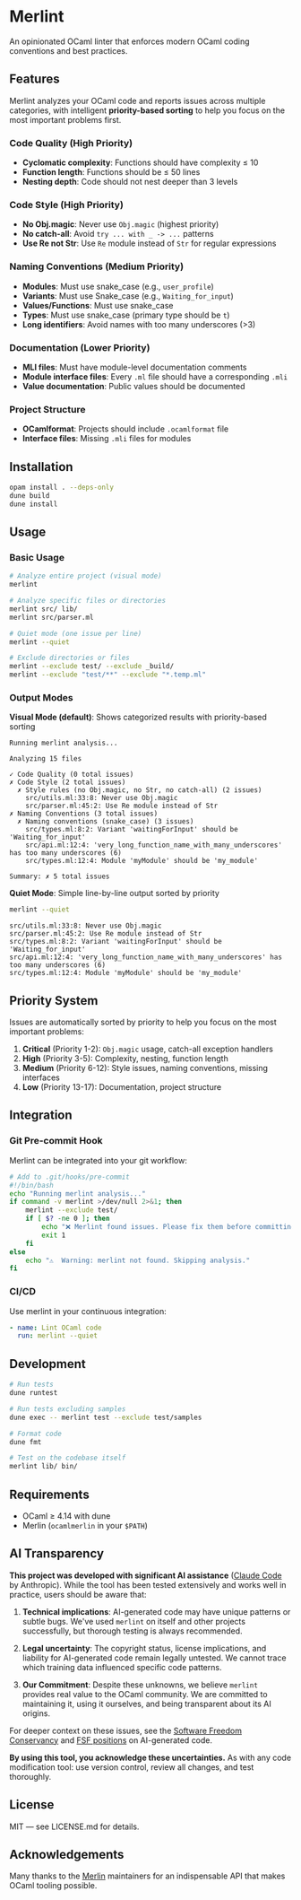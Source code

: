# Merlint

An opinionated OCaml linter that enforces modern OCaml coding conventions and best practices.

## Features

Merlint analyzes your OCaml code and reports issues across multiple categories, with intelligent **priority-based sorting** to help you focus on the most important problems first.

### Code Quality (High Priority)
- **Cyclomatic complexity**: Functions should have complexity ≤ 10
- **Function length**: Functions should be ≤ 50 lines
- **Nesting depth**: Code should not nest deeper than 3 levels

### Code Style (High Priority)
- **No Obj.magic**: Never use `Obj.magic` (highest priority)
- **No catch-all**: Avoid `try ... with _ -> ...` patterns
- **Use Re not Str**: Use `Re` module instead of `Str` for regular expressions

### Naming Conventions (Medium Priority)
- **Modules**: Must use snake_case (e.g., `user_profile`)
- **Variants**: Must use Snake_case (e.g., `Waiting_for_input`)
- **Values/Functions**: Must use snake_case
- **Types**: Must use snake_case (primary type should be `t`)
- **Long identifiers**: Avoid names with too many underscores (>3)

### Documentation (Lower Priority)
- **MLI files**: Must have module-level documentation comments
- **Module interface files**: Every `.ml` file should have a corresponding `.mli`
- **Value documentation**: Public values should be documented

### Project Structure
- **OCamlformat**: Projects should include `.ocamlformat` file
- **Interface files**: Missing `.mli` files for modules

## Installation

```bash
opam install . --deps-only
dune build
dune install
```

## Usage

### Basic Usage
```bash
# Analyze entire project (visual mode)
merlint

# Analyze specific files or directories
merlint src/ lib/
merlint src/parser.ml

# Quiet mode (one issue per line)
merlint --quiet

# Exclude directories or files
merlint --exclude test/ --exclude _build/
merlint --exclude "test/**" --exclude "*.temp.ml"
```

### Output Modes

**Visual Mode (default)**: Shows categorized results with priority-based sorting
```
Running merlint analysis...

Analyzing 15 files

✓ Code Quality (0 total issues)
✗ Code Style (2 total issues)
  ✗ Style rules (no Obj.magic, no Str, no catch-all) (2 issues)
    src/utils.ml:33:8: Never use Obj.magic
    src/parser.ml:45:2: Use Re module instead of Str
✗ Naming Conventions (3 total issues)
  ✗ Naming conventions (snake_case) (3 issues)
    src/types.ml:8:2: Variant 'waitingForInput' should be 'Waiting_for_input'
    src/api.ml:12:4: 'very_long_function_name_with_many_underscores' has too many underscores (6)
    src/types.ml:12:4: Module 'myModule' should be 'my_module'

Summary: ✗ 5 total issues
```

**Quiet Mode**: Simple line-by-line output sorted by priority
```bash
merlint --quiet
```
```
src/utils.ml:33:8: Never use Obj.magic
src/parser.ml:45:2: Use Re module instead of Str
src/types.ml:8:2: Variant 'waitingForInput' should be 'Waiting_for_input'
src/api.ml:12:4: 'very_long_function_name_with_many_underscores' has too many underscores (6)
src/types.ml:12:4: Module 'myModule' should be 'my_module'
```

## Priority System

Issues are automatically sorted by priority to help you focus on the most important problems:

1. **Critical** (Priority 1-2): `Obj.magic` usage, catch-all exception handlers
2. **High** (Priority 3-5): Complexity, nesting, function length
3. **Medium** (Priority 6-12): Style issues, naming conventions, missing interfaces
4. **Low** (Priority 13-17): Documentation, project structure

## Integration

### Git Pre-commit Hook
Merlint can be integrated into your git workflow:

```bash
# Add to .git/hooks/pre-commit
#!/bin/bash
echo "Running merlint analysis..."
if command -v merlint >/dev/null 2>&1; then
    merlint --exclude test/
    if [ $? -ne 0 ]; then
        echo "❌ Merlint found issues. Please fix them before committing."
        exit 1
    fi
else
    echo "⚠️  Warning: merlint not found. Skipping analysis."
fi
```

### CI/CD
Use merlint in your continuous integration:
```yaml
- name: Lint OCaml code
  run: merlint --quiet
```

## Development

```bash
# Run tests
dune runtest

# Run tests excluding samples
dune exec -- merlint test --exclude test/samples

# Format code
dune fmt

# Test on the codebase itself
merlint lib/ bin/
```

## Requirements

- OCaml ≥ 4.14 with dune
- Merlin (`ocamlmerlin` in your `$PATH`)

## AI Transparency

**This project was developed with significant AI assistance** ([Claude
  Code](https://www.anthropic.com/claude-code) by Anthropic). While
  the tool has been tested extensively and works well in practice,
  users should be aware that:

1. **Technical implications**: AI-generated code may have unique
   patterns or subtle bugs. We've used `merlint` on itself and other
   projects successfully, but thorough testing is always recommended.

2. **Legal uncertainty**: The copyright status, license implications,
   and liability for AI-generated code remain legally untested. We cannot
   trace which training data influenced specific code patterns.

3. **Our Commitment**: Despite these unknowns, we believe `merlint`
   provides real value to the OCaml community. We are committed to
   maintaining it, using it ourselves, and being transparent about its AI
   origins.

For deeper context on these issues, see the [Software Freedom
Conservancy](https://sfconservancy.org/blog/2022/feb/03/github-copilot-copyleft-gpl/)
and [FSF
positions](https://www.fsf.org/blogs/licensing/fsf-funded-call-for-white-papers-on-questions-around-copilot/)
on AI-generated code.

**By using this tool, you acknowledge these uncertainties.** As with
  any code modification tool: use version control, review all changes,
  and test thoroughly.

## License

MIT — see LICENSE.md for details.

## Acknowledgements

Many thanks to the [Merlin](https://github.com/ocaml/merlin)
maintainers for an indispensable API that makes OCaml tooling
possible.
